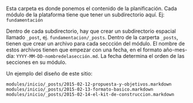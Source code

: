 Esta carpeta es donde ponemos el contenido de la planificación. Cada módulo de la plataforma tiene que tener un subdirectorio aquí. Ej: `fundamentación`

Dentro de cada subdirectorio, hay que crear un subdirectorio espacial llamado `_post`, ej. `fundamentacion/_posts`. Dentro de la carperta `_posts`, tienen que crear un archivo para cada seccción del módulo. El nombre de estos archivos tienen que empezar con una fecha, en el formato año-mes-día: `YYYY-MM-DD-nombredelasección.md`. La fecha determina el orden de las secciones en su módulo.

Un ejemplo del diseño de este sitio:

```
modules/inicio/_posts/2015-02-12-propuesta-y-objetivos.markdown
modules/inicio/_posts/2015-02-13-formato-basico.markdown
modules/inicio/_posts/2015-02-14-el-kit-de-construccion.markdown
```
